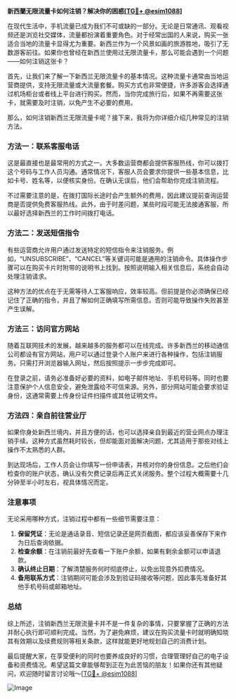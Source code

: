 **新西蘭无限流量卡如何注销？解决你的困惑[[TG💪+ @esim1088](https://t.me/s/esim1088)]**

在现代生活中，手机流量已成为我们不可或缺的一部分。无论是日常通讯、观看视频还是浏览社交媒体，流量都扮演着重要角色。对于经常出国的人来说，购买一张适合当地的流量卡显得尤为重要。新西兰作为一个风景如画的旅游胜地，吸引了无数游客前往。如果你也曾经在新西兰使用过无限流量卡，那么可能会遇到一个问题——如何注销这张卡？

首先，让我们来了解一下新西兰无限流量卡的基本情况。这种流量卡通常由当地运营商提供，支持无限流量或大流量套餐。购买方式也非常便捷，许多游客会选择通过机场柜台或者线上平台进行购买。然而，当你完成旅行后，如果不再需要这张卡，就需要及时注销，以免产生不必要的费用。

那么，如何注销新西兰无限流量卡呢？接下来，我将为你详细介绍几种常见的注销方法。

### 方法一：联系客服电话

这是最直接也是最常用的方式之一。大多数运营商都会提供客服热线，你可以拨打这个号码与工作人员沟通。通常情况下，客服人员会要求你提供一些基本信息，比如卡号、姓名等，以便核实身份。在确认无误后，他们会帮助你完成注销流程。

不过需要注意的是，在拨打国际长途时会产生额外的费用，因此建议提前查询运营商是否提供免费客服热线。此外，由于时差问题，某些时段可能无法接通客服，所以最好选择新西兰的工作时间拨打电话。

### 方法二：发送短信指令

有些运营商允许用户通过发送特定的短信指令来注销服务。例如，“UNSUBSCRIBE”、“CANCEL”等关键词可能是通用的注销命令。具体操作步骤可以在购买卡片时附带的说明书上找到。按照说明输入相关信息后，系统会自动处理注销请求。

这种方法的优点在于无需等待人工客服响应，效率较高。但前提是你必须确保已经记住了正确的指令，并且了解如何正确填写所需信息。否则可能导致操作失败甚至产生误解。

### 方法三：访问官方网站

随着互联网技术的发展，越来越多的服务都可以在线完成。许多新西兰的移动通信公司都设有官方网站，用户可以通过登录个人账户来进行各种操作，包括注销服务。只需打开浏览器输入网址，然后按照提示一步步完成即可。

在登录之前，请务必准备好必要的资料，如电子邮件地址、手机号码等。同时也要注意保护个人信息安全，避免泄露给不可信来源。另外，部分网站可能会要求验证身份，这通常需要上传身份证件扫描件或其他证明文件。

### 方法四：亲自前往营业厅

如果你身处新西兰境内，并且方便的话，也可以选择亲自到最近的营业网点办理注销手续。这种方式虽然耗时较长，但却能面对面解决问题，尤其适用于那些对线上操作不太熟悉的人群。

到达现场后，工作人员会让你填写一份申请表，并核对你的身份信息。之后他们会检查你的账户状态，确认没有欠费记录后再正式关闭服务。整个过程大概需要十几分钟至半小时左右，视具体情况而定。

### 注意事项

无论采用哪种方式，注销过程中都有一些细节需要注意：

1. **保留凭证**：无论是通话录音、短信记录还是网页截图，都应该妥善保存下来作为日后查询依据。
2. **检查余额**：在注销前最好先查看一下账户余额，如果有剩余金额可以申请退款。
3. **确认终止日期**：了解清楚服务何时彻底停止，以免出现意外扣费情况。
4. **备用联系方式**：注销期间可能会涉及到验证码接收等问题，因此事先准备好其他手机号码或邮箱地址。

### 总结

综上所述，注销新西兰无限流量卡并不是一件复杂的事情，只要掌握了正确的方法并耐心执行即可顺利完成。当然，为了避免麻烦，建议在购买流量卡时就明确知晓其有效期以及续费规则等相关条款，这样就能更好地规划自己的消费计划。

最后提醒大家，在享受便利的同时也要养成良好的习惯，合理管理好自己的电子设备和资费情况。希望这篇文章能够帮到正在为此苦恼的朋友！如果你还有其他疑问，欢迎随时留言讨论哦～[[TG💪+ @esim1088](https://t.me/s/esim1088)]

![Image](https://i.postimg.cc/4NQfJmqS/Snipaste-2025-05-13-00-14-12.png)